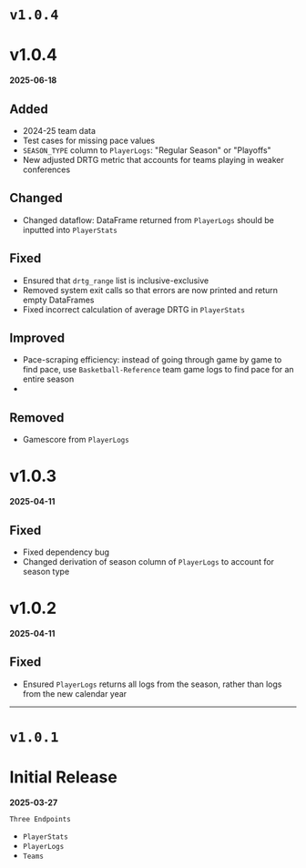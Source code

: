 # `v1.0.4`

# v1.0.4

**2025-06-18**

## Added

- 2024-25 team data
- Test cases for missing pace values
- `SEASON_TYPE` column to `PlayerLogs`: "Regular Season" or "Playoffs"
- New adjusted DRTG metric that accounts for teams playing in weaker conferences

## Changed

- Changed dataflow: DataFrame returned from `PlayerLogs` should be inputted into `PlayerStats`

## Fixed

- Ensured that `drtg_range` list is inclusive-exclusive
- Removed system exit calls so that errors are now printed and return empty DataFrames
- Fixed incorrect calculation of average DRTG in `PlayerStats`

## Improved

- Pace-scraping efficiency: instead of going through game by game to find pace, use `Basketball-Reference` team game logs to find pace for an entire season
- 

## Removed

- Gamescore from `PlayerLogs`

# v1.0.3

**2025-04-11**

## Fixed

- Fixed dependency bug
- Changed derivation of season column of `PlayerLogs` to account for season type

# v1.0.2

**2025-04-11**

## Fixed

- Ensured `PlayerLogs` returns all logs from the season, rather than logs from the new calendar year

---

# `v1.0.1`

# Initial Release

**2025-03-27**

`Three Endpoints`

- `PlayerStats`
- `PlayerLogs`
- `Teams`